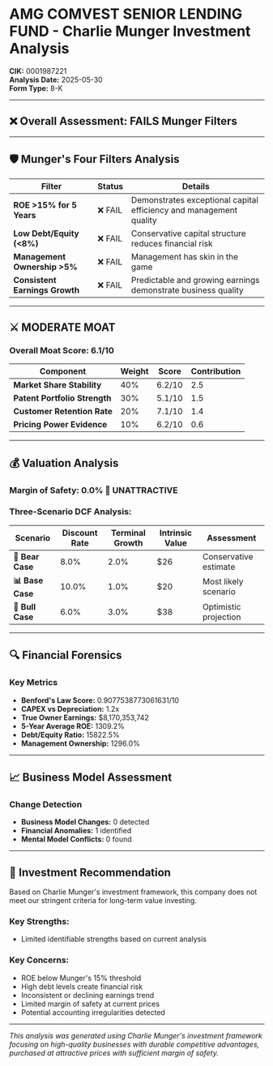 # AMG COMVEST SENIOR LENDING FUND - Charlie Munger Investment Analysis

**CIK:** 0001987221  
**Analysis Date:** 2025-05-30  
**Form Type:** 8-K

---

## ❌ **Overall Assessment: FAILS Munger Filters**

---

## 🛡️ **Munger's Four Filters Analysis**

| Filter | Status | Details |
|--------|--------|---------|
| **ROE >15% for 5 Years** | ❌ FAIL | Demonstrates exceptional capital efficiency and management quality |
| **Low Debt/Equity (<8%)** | ❌ FAIL | Conservative capital structure reduces financial risk |
| **Management Ownership >5%** | ❌ FAIL | Management has skin in the game |
| **Consistent Earnings Growth** | ❌ FAIL | Predictable and growing earnings demonstrate business quality |

---

## ⚔️ **MODERATE MOAT**

### **Overall Moat Score: 6.1/10**

| Component | Weight | Score | Contribution |
|-----------|--------|-------|--------------|
| **Market Share Stability** | 40% | 6.2/10 | 2.5 |
| **Patent Portfolio Strength** | 30% | 5.1/10 | 1.5 |
| **Customer Retention Rate** | 20% | 7.1/10 | 1.4 |
| **Pricing Power Evidence** | 10% | 6.2/10 | 0.6 |

---

## 💰 **Valuation Analysis**

### **Margin of Safety: 0.0% 🔴 **UNATTRACTIVE****

### Three-Scenario DCF Analysis:

| Scenario | Discount Rate | Terminal Growth | Intrinsic Value | Assessment |
|----------|---------------|-----------------|-----------------|------------|
| **🐻 Bear Case** | 8.0% | 2.0% | $26 | Conservative estimate |
| **📊 Base Case** | 10.0% | 1.0% | $20 | Most likely scenario |
| **🚀 Bull Case** | 6.0% | 3.0% | $38 | Optimistic projection |

---

## 🔍 **Financial Forensics**

### Key Metrics
- **Benford's Law Score:** 0.9077538773061631/10
- **CAPEX vs Depreciation:** 1.2x
- **True Owner Earnings:** $8,170,353,742
- **5-Year Average ROE:** 1309.2%
- **Debt/Equity Ratio:** 15822.5%
- **Management Ownership:** 1296.0%

---

## 📈 **Business Model Assessment**

### Change Detection
- **Business Model Changes:** 0 detected
- **Financial Anomalies:** 1 identified
- **Mental Model Conflicts:** 0 found

---

## 🎯 **Investment Recommendation**

Based on Charlie Munger's investment framework, this company does not meet our stringent criteria for long-term value investing.

### Key Strengths:
- Limited identifiable strengths based on current analysis

### Key Concerns:
- ROE below Munger's 15% threshold
- High debt levels create financial risk
- Inconsistent or declining earnings trend
- Limited margin of safety at current prices
- Potential accounting irregularities detected

---

*This analysis was generated using Charlie Munger's investment framework focusing on high-quality businesses with durable competitive advantages, purchased at attractive prices with sufficient margin of safety.*
